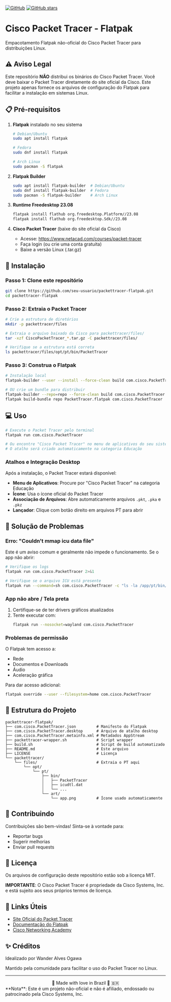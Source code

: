 [![GitHub](https://img.shields.io/github/license/wogawa-devops-cybsec/packettracer-flatpak)](LICENSE)
[![GitHub stars](https://img.shields.io/github/stars/wogawa-devops-cybsec/packettracer-flatpak)](https://github.com/wogawa-devops-cybsec/packettracer-flatpak/stargazers)

# Cisco Packet Tracer - Flatpak

Empacotamento Flatpak não-oficial do Cisco Packet Tracer para distribuições Linux.

## ⚠️ Aviso Legal

Este repositório **NÃO** distribui os binários do Cisco Packet Tracer. Você deve baixar o Packet Tracer diretamente do site oficial da Cisco. Este projeto apenas fornece os arquivos de configuração do Flatpak para facilitar a instalação em sistemas Linux.

## 📋 Pré-requisitos

1. **Flatpak** instalado no seu sistema
   ```bash
   # Debian/Ubuntu
   sudo apt install flatpak
   
   # Fedora
   sudo dnf install flatpak
   
   # Arch Linux
   sudo pacman -S flatpak
   ```

2. **Flatpak Builder**
   ```bash
   sudo apt install flatpak-builder  # Debian/Ubuntu
   sudo dnf install flatpak-builder  # Fedora
   sudo pacman -S flatpak-builder    # Arch Linux
   ```

3. **Runtime Freedesktop 23.08**
   ```bash
   flatpak install flathub org.freedesktop.Platform//23.08
   flatpak install flathub org.freedesktop.Sdk//23.08
   ```

4. **Cisco Packet Tracer** (baixe do site oficial da Cisco)
   - Acesse: https://www.netacad.com/courses/packet-tracer
   - Faça login (ou crie uma conta gratuita)
   - Baixe a versão Linux (.tar.gz)

## 🚀 Instalação

### Passo 1: Clone este repositório

```bash
git clone https://github.com/seu-usuario/packettracer-flatpak.git
cd packettracer-flatpak
```

### Passo 2: Extraia o Packet Tracer

```bash
# Crie a estrutura de diretórios
mkdir -p packettracer/files

# Extraia o arquivo baixado da Cisco para packettracer/files/
tar -xzf CiscoPacketTracer_*.tar.gz -C packettracer/files/

# Verifique se a estrutura está correta
ls packettracer/files/opt/pt/bin/PacketTracer
```

### Passo 3: Construa o Flatpak

```bash
# Instalação local
flatpak-builder --user --install --force-clean build com.cisco.PacketTracer.json

# OU crie um bundle para distribuir
flatpak-builder --repo=repo --force-clean build com.cisco.PacketTracer.json
flatpak build-bundle repo PacketTracer.flatpak com.cisco.PacketTracer
```

## 💻 Uso

```bash
# Execute o Packet Tracer pelo terminal
flatpak run com.cisco.PacketTracer

# Ou encontre "Cisco Packet Tracer" no menu de aplicativos do seu sistema
# O atalho será criado automaticamente na categoria Educação
```

### Atalhos e Integração Desktop

Após a instalação, o Packet Tracer estará disponível:
- **Menu de Aplicativos**: Procure por "Cisco Packet Tracer" na categoria Educação
- **Ícone**: Usa o ícone oficial do Packet Tracer
- **Associação de Arquivos**: Abre automaticamente arquivos `.pkt`, `.pka` e `.pkz`
- **Lançador**: Clique com botão direito em arquivos PT para abrir

## 🐛 Solução de Problemas

### Erro: "Couldn't mmap icu data file"
Este é um aviso comum e geralmente não impede o funcionamento. Se o app não abrir:

```bash
# Verifique os logs
flatpak run com.cisco.PacketTracer 2>&1

# Verifique se o arquivo ICU está presente
flatpak run --command=sh com.cisco.PacketTracer -c "ls -la /app/pt/bin/icudtl.dat"
```

### App não abre / Tela preta
1. Certifique-se de ter drivers gráficos atualizados
2. Tente executar com:
   ```bash
   flatpak run --nosocket=wayland com.cisco.PacketTracer
   ```

### Problemas de permissão
O Flatpak tem acesso a:
- Rede
- Documentos e Downloads
- Áudio
- Aceleração gráfica

Para dar acesso adicional:
```bash
flatpak override --user --filesystem=home com.cisco.PacketTracer
```

## 📁 Estrutura do Projeto

```
packettracer-flatpak/
├── com.cisco.PacketTracer.json         # Manifesto do Flatpak
├── com.cisco.PacketTracer.desktop      # Arquivo de atalho desktop
├── com.cisco.PacketTracer.metainfo.xml # Metadados AppStream
├── packettracer-wrapper.sh             # Script wrapper
├── build.sh                            # Script de build automatizado
├── README.md                           # Este arquivo
├── LICENSE                             # Licença
└── packettracer/
    └── files/                          # Extraia o PT aqui
        └── opt/
            └── pt/
                ├── bin/
                │   ├── PacketTracer
                │   ├── icudtl.dat
                │   └── ...
                └── art/
                    └── app.png         # Ícone usado automaticamente
```

## 🤝 Contribuindo

Contribuições são bem-vindas! Sinta-se à vontade para:
- Reportar bugs
- Sugerir melhorias
- Enviar pull requests

## 📝 Licença

Os arquivos de configuração deste repositório estão sob a licença MIT.

**IMPORTANTE**: O Cisco Packet Tracer é propriedade da Cisco Systems, Inc. e está sujeito aos seus próprios termos de licença.

## 🔗 Links Úteis

- [Site Oficial do Packet Tracer](https://www.netacad.com/courses/packet-tracer)
- [Documentação do Flatpak](https://docs.flatpak.org/)
- [Cisco Networking Academy](https://www.netacad.com/)

## ✨ Créditos
Idealizado por Wander Alves Ogawa

Mantido pela comunidade para facilitar o uso do Packet Tracer no Linux.

---
<div align="center">
  💚 Made with love in Brazil 💛 🇧🇷
</div>
**Nota**: Este é um projeto não-oficial e não é afiliado, endossado ou patrocinado pela Cisco Systems, Inc.
